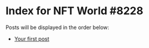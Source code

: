 # Index for NFT World #8228
Posts will be displayed in the order below:

- [Your first post](./001-first.md)

